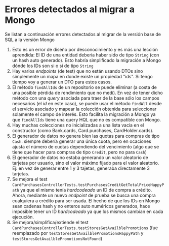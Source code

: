 # Errores detectados al migrar a Mongo

Se listan a continuación errores detectados al migrar de la versión base de SQL a la versión Mongo

1. Esto es un error de diseño por desconocimiento y es más una lección aprendida: El ID de una entidad debería haber sido de tipo `String` (con un hash auto generado). Esto habría simplificado la migración a Mongo dónde los IDs son si o si de tipo `String`
2. Hay varios _endpoints_ (de test) que no están usando DTOs sino simplemente un mapa en donde existe un propiedad "ids". Si tengo tiempo voy a generar un DTO para estos casos.
3. El método `findAllIds` de un repositorio se puede eliminar (a costa de una posible pérdida de rendimiento que no medí). En vez de tener dicho método con una _query_ asociada para traer de la base sólo los campos necesarios (el _id_ en este caso), se puede usar el método `findAll` desde el servicio asociado y mapear la colección obtenida para seleccionar solamente el campo de interés. Esto facilita la migración a Mongo ya que `findAllIds` tiene una query HQL que no es compatible con Mongo.
4. Hay muchas colecciones no inicializadas a una lista vacía en el constructor (como Bank.cards, Card.purchases, CardHolder.cards). 
5. El generador de datos no genera bien las quotas para compras de tipo `Cash`. siempre debería generar una única cuota, pero en ocaciones ajusta el número de cuotas dependiendo del vencimiento (algo que se tiene que hacer para compras de tipo `Credit`, pero no para `Cash`)
6. El generador de datos no estaba generando un valor aleatorio de tarjetas por usuario, sino el valor máximo fijado para el valor aleatorio. Ej: en vez de generar entre 1 y 3 tajetas, generaba directamente 3 tarjetas.
7. Se mejora el test `CardPurchasesControllerTests.testPurchasesCreditGetTotalPriceHappyPath` ya que el mismo tenía _hardcodeado_ un ID de compra a crédito. Ahora, mediante un nuevo _endpoint_ de prueba se busca una compra cualquiera a crédito para ser usada. El hecho de que los IDs en Mongo sean cadenas hash y no enteros auto numéricos generados, hace imposible tener un ID _hardcodeado_ ya que los mismos cambian en cada ejecución.
8. Se mejora/simplifica/extiende el test `CardPurchasesControllerTests.testStoresGetAvailblePromotions` (fue reemplazado por `testStoresGetAvailblePromotionsHappyPath` y `testStoresGetAvailblePromotionsNotFound`)
